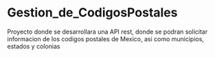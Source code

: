 # Gestion_de_CodigosPostales
Proyecto donde se desarrollara una API rest, donde se podran solicitar informacion de los codigos postales de Mexico, asi como municipios, estados y colonias
